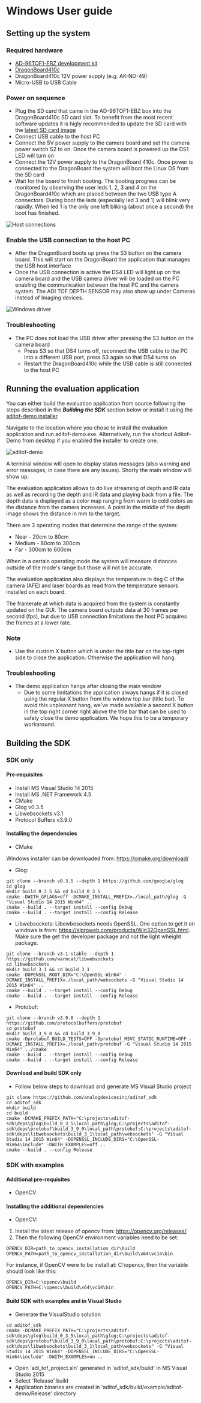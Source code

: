 # Windows User guide

## Setting up the system

### Required hardware
- [AD-96TOF1-EBZ development kit](https://www.analog.com/en/design-center/evaluation-hardware-and-software/evaluation-boards-kits/ad-96tof1-ebz.html)
- [DragonBoard410c](https://www.96boards.org/product/dragonboard410c/)
- DragonBoard410c 12V power supply (e.g. AK-ND-49)
- Micro-USB to USB Cable

### Power on sequence
- Plug the SD card that came in the AD-96TOF1-EBZ box into the DragonBoard410c SD card slot. To benefit from the most recent software updates it is higly recommended to update the SD card with the [latest SD card image](https://github.com/analogdevicesinc/aditof_sdk#supported-embedded-platforms)
- Connect USB cable to the host PC
- Connect the 5V power supply to the camera board and set the camera power switch S2 to on. Once the camera board is powered up the DS1 LED will turn on
- Connect the 12V power supply to the DragonBoard 410c. Once power is connected to the DragonBoard the system will boot the Linux OS from the SD card
- Wait for the board to finish booting. The booting progress can be monitored by observing the user leds 1, 2, 3 and 4 on the DragonBoard410c which are placed between the two USB type A connectors. During boot the leds (especially led 3 and 1) will blink very rapidly. When led 1 is the only one left bliking (about once a second) the boot has finished.

![Host connections](https://github.com/analogdevicesinc/aditof_sdk/blob/master/doc/img/db410c_usb.JPG)

### Enable the USB connection to the host PC
- After the DragonBoard boots up press the S3 button on the camera board. This will start on the DragonBoard the application that manages the USB host interface
- Once the USB connection is active the DS4 LED will light up on the camera board and the USB camera driver will be loaded on the PC enabling the communication between the host PC and the camera system. The ADI TOF DEPTH SENSOR may also show up under Cameras instead of Imaging devices.

![Windows driver](https://github.com/analogdevicesinc/aditof_sdk/blob/master/doc/img/windows_db410c_usb.JPG)

### Troubleshooting
 - The PC does not load the USB driver after pressing the S3 button on the camera board
    - Press S3 so that DS4 turns off, reconnect the USB cable to the PC into a different USB port, press S3 again so that DS4 turns on
    - Restart the DragonBoard410c while the USB cable is still connected to the host PC

## Running the evaluation application

You can either build the evaluation application from source following the steps described in the ***Building the SDK*** section below or install it using the [aditof-demo installer](https://github.com/analogdevicesinc/aditof_sdk/releases/latest)

Navigate to the location where you chose to install the evaluation application and run aditof-demo.exe. Alternatively, run the shortcut Aditof-Demo from desktop if you enabled the installer to create one.

![aditof-demo](https://github.com/analogdevicesinc/aditof_sdk/blob/master/doc/img/windows_aditof_demo.jpg)

A terminal window will open to display status messages (also warning and error messages, in case there are any issues). Shorty the main window will show up.

The evaluation application allows to do live streaming of depth and IR data as well as recording the depth and IR data and playing back from a file. The depth data is displayed as a color map ranging from warm to cold colors as the distance from the camera increases. A point in the middle of the depth image shows the distance in mm to the target.

There are 3 operating modes that determine the range of the system:
 - Near - 20cm to 80cm
 - Medium - 80cm to 300cm
 - Far - 300cm to 600cm

When in a certain operating mode the system will measure distances outside of the mode's range but those will not be accurate.

The evaluation application also displays the temperature in deg C of the camera (AFE) and laser boards as read from the temperature sensors installed on each board.

The framerate at which data is acquired from the system is constantly updated on the GUI. The camera board outputs data at 30 frames per second (fps), but due to USB connection limitations the host PC acquires the frames at a lower rate.

### Note
 - Use the custom X button which is under the title bar on the top-right side to close the application. Otherwise the application will hang.

### Troubleshooting
- The demo application hangs after closing the main window
  - Due to some limitations the application always hangs if it is closed using the regular X button from the window top bar (title bar). To avoid this unpleasant hang, we've made available a second X button in the top right corner right above the title bar that can be used to safely close the demo application. We hope this to be a temporary workaround.

## Building the SDK

### SDK only

#### Pre-requisites
* Install MS Visual Studio 14 2015
* Install MS .NET Framework 4.5
* CMake
* Glog v0.3.5
* Libwebsockets v3.1
* Protocol Buffers v3.9.0

#### Installing the dependencies
* CMake

Windows installer can be downloaded from: https://cmake.org/download/

* Glog:
```console
git clone --branch v0.3.5 --depth 1 https://github.com/google/glog
cd glog
mkdir build_0_3_5 && cd build_0_3_5
cmake -DWITH_GFLAGS=off -DCMAKE_INSTALL_PREFIX=./local_path/glog -G "Visual Studio 14 2015 Win64" ..
cmake --build . --target install --config Debug
cmake --build . --target install --config Release
```

* Libwebsockets:
Libewbesockets needs OpenSSL. One option to get it on windows is from: https://slproweb.com/products/Win32OpenSSL.html. Make sure the get the developer package and not the light wheight package.
```console
git clone --branch v3.1-stable --depth 1 https://github.com/warmcat/libwebsockets
cd libwebsockets
mkdir build_3_1 && cd build_3_1
cmake -DOPENSSL_ROOT_DIR="C:\OpenSSL-Win64" -DCMAKE_INSTALL_PREFIX=./local_path/websockets -G "Visual Studio 14 2015 Win64" ..
cmake --build . --target install --config Debug
cmake --build . --target install --config Release
```

* Protobuf:
```console
git clone --branch v3.9.0 --depth 1 https://github.com/protocolbuffers/protobuf
cd protobuf
mkdir build_3_9_0 && cd build_3_9_0
cmake -Dprotobuf_BUILD_TESTS=OFF -Dprotobuf_MSVC_STATIC_RUNTIME=OFF -DCMAKE_INSTALL_PREFIX=./local_path/protobuf -G "Visual Studio 14 2015 Win64" ../cmake
cmake --build . --target install --config Debug
cmake --build . --target install --config Release
```

#### Download and build SDK only
* Follow below steps to download and generate MS Visual Studio project
```console
git clone https://github.com/analogdevicesinc/aditof_sdk
cd aditof_sdk
mkdir build
cd build
cmake -DCMAKE_PREFIX_PATH="C:\projects\aditof-sdk\deps\glog\build_0_3_5\local_path\glog;C:\projects\aditof-sdk\deps\protobuf\build_3_9_0\local_path\protobuf;C:\projects\aditof-sdk\deps\libwebsockets\build_3_1\local_path\websockets" -G "Visual Studio 14 2015 Win64" -DOPENSSL_INCLUDE_DIRS="C:\OpenSSL-Win64\include" -DWITH_EXAMPLES=off ..
cmake --build . --config Release
```

### SDK with examples

#### Additional pre-requisites
* OpenCV

#### Installing the additional dependencies
* OpenCV:
1. Install the latest release of opencv from: https://opencv.org/releases/
2. Then the following OpenCV environment variables need to be set:

```
OPENCV_DIR=path_to_opencv_installation_dir\build
OPENCV_PATH=path_to_opencv_installation_dir\build\x64\vc14\bin
```

For instance, if OpenCV were to be install at: C:\opencv, then the variable should look like this:
```
OPENCV_DIR=C:\opencv\build
OPENCV_PATH=C:\opencv\build\x64\vc14\bin
```

#### Build SDK with examples and in Visual Studio
- Generate the VisualStudio solution
```console
cd aditof_sdk
cmake -DCMAKE_PREFIX_PATH="C:\projects\aditof-sdk\deps\glog\build_0_3_5\local_path\glog;C:\projects\aditof-sdk\deps\protobuf\build_3_9_0\local_path\protobuf;C:\projects\aditof-sdk\deps\libwebsockets\build_3_1\local_path\websockets" -G "Visual Studio 14 2015 Win64" -DOPENSSL_INCLUDE_DIRS="C:\OpenSSL-Win64\include" -DWITH_EXAMPLES=on ..
```
- Open 'adi_tof_project.sln' generated in 'aditof_sdk/build' in MS Visual Studio 2015
- Select 'Release' build
- Application binaries are created in 'aditof_sdk/build/example/aditof-demo/Release' directory

